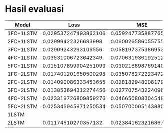 # Hasil evaluasi


Model | Loss | MSE | Muter | Muter reversed | zig-zag | zig-zag reversed
--- | --- | --- | --- | --- | --- | ---
1FC+1LSTM | 0.029537247493863106 | 0.059247735887765884 | 0.679598867893219 |  | 0.6771500706672668 |
2FC+1LSTM | 0.02999422326683998 | 0.060026586055755615 | 0.7726032733917236 |  | 0.7726032733917236 |
3FC+1LSTM | 0.02909243293106556 | 0.058197375386953354 | 0.5189220905303955 | 0.719663679599762 | 1.0876166820526123 | 0.6848082542419434
4FC+1LSTM | 0.03531006723642349 | 0.07063193619251251 | 0.4623756408691406 | 0.6816038489341736 | 0.8425250053405762 | 0.6714862585067749
5FC+1LSTM | 0.015107899904251099 | 0.030216898769140244 | 0.502934992313385 | 0.6567833423614502 | 0.9907646775245667 | 0.5997287631034851
1FC+2LSTM | 0.017401201650500298 | 0.035078272223472595 | 0.6024890542030334 | 0.7677850127220154 | 1.2234448194503784 | 0.7936464548110962
2FC+2LSTM | 0.014090086333453655 | 0.028182948008179665 | 0.4392969012260437 | 0.6529678702354431 | 1.0511102676391602 | 0.8423004746437073
3FC+2LSTM | 0.013853694312274456 | 0.027707543224096298 | 0.6824876666069031 | 0.6073746085166931 | 1.045371413230896 | 0.5674616098403931
4FC+2LSTM | 0.023319726809859276 | 0.046650808304548264 | 0.7940738201141357 | 0.6585590839385986 | 0.7487624287605286 | 0.7138916850090027
5FC+2LSTM | 0.025346945971250534 | 0.050700005143880844 | 0.49428480863571167 | 0.5750597715377808 | 0.9913788437843323 | 0.7075006365776062
1LSTM |  |  |  |  |  | 
2LSTM | 0.01174510270357132 | 0.023841623216867447 | 0.5131967663764954 | 0.7648124694824219 | 1.27467942237854 | 0.7930275797843933

